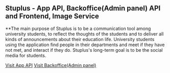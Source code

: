 ## Stuplus - App API, Backoffice(Admin panel) API and Frontend, Image Service


**The main purpose of Stuplus is to be a communication tool among university students, to reflect the thoughts of the students and to deliver all kinds of announcements about their education life. University students using the application find people in their departments and meet if they have not met, and interact if they do. Stuplus's long-term goal is to be the social media for students.

[Visit App API](https://api.stuplus.app/)
[Visit Backoffice(Admin panel)](https://panel.stuplus.app/)
